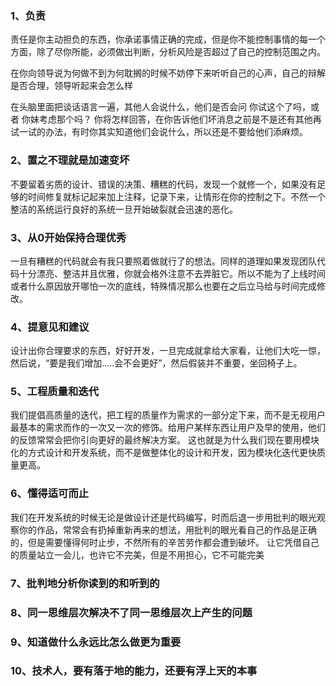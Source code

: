 ### 1、负责

责任是你主动担负的东西，你承诺事情正确的完成，但是你不能控制事情的每一个方面，除了尽你所能，必须做出判断，分析风险是否超过了自己的控制范围之内。

在你向领导说为何做不到为何耽搁的时候不妨停下来听听自己的心声，自己的辩解是否合理，领导听起来会怎么样

在头脑里面把谈话语言一遍，其他人会说什么，他们是否会问  你试这个了吗，或者  你妹考虑那个吗？ 你将怎样回答，在你告诉他们坏消息之前是不是还有其他再试一试的办法，有时你其实知道他们会说什么，所以还是不要给他们添麻烦。

### 2、置之不理就是加速变坏

不要留着劣质的设计、错误的决策、糟糕的代码，发现一个就修一个，如果没有足够的时间修复就标记起来加上注释，记录下来，让情形在你的控制之下。不然一个整洁的系统运行良好的系统一旦开始破裂就会迅速的恶化。

### 3、从0开始保持合理优秀

一旦有糟糕的代码就会有我只要照着做就行了的想法。同样的道理如果发现团队代码十分漂亮、整洁并且优雅，你就会格外注意不去弄脏它。所以不能为了上线时间或者什么原因放开哪怕一次的底线，特殊情况那么也要在之后立马给与时间完成修改。

### 4、提意见和建议

设计出你合理要求的东西，好好开发，一旦完成就拿给大家看，让他们大吃一惊，然后说，“要是我们增加.....会不会更好”，然后假装并不重要，坐回椅子上。

### 5、工程质量和迭代

我们提倡高质量的迭代，把工程的质量作为需求的一部分定下来，而不是无视用户最基本的需求而作的一次又一次的修饰。给用户某样东西让用户及早的使用，他们的反馈常常会把你引向更好的最终解决方案。 这也就是为什么我们现在要用模块化的方式设计和开发系统，而不是做整体化的设计和开发，因为模块化迭代更快质量更高。

### 6、懂得适可而止

我们在开发系统的时候无论是做设计还是代码编写，时而后退一步用批判的眼光观察你的作品，常常会有扔掉重新再来的想法，用批判的眼光看自己的作品是正确的，但是需要懂得何时止步，不然所有的辛苦劳作都会遭到破坏。 让它凭借自己的质量站立一会儿，也许它不完美，但是不用担心，它不可能完美

### 7、批判地分析你读到的和听到的

### 8、同一思维层次解决不了同一思维层次上产生的问题

### 9、知道做什么永远比怎么做更为重要

### 10、技术人，要有落于地的能力，还要有浮上天的本事

